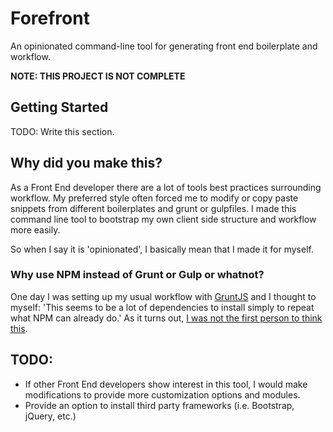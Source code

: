 # Forefront

An opinionated command-line tool for generating front end boilerplate and workflow.

**NOTE: THIS PROJECT IS NOT COMPLETE**

## Getting Started

TODO: Write this section.

## Why did you make this?

As a Front End developer there are a lot of tools best practices surrounding workflow. My preferred style often forced me to modify or copy paste snippets from different boilerplates and grunt or gulpfiles. I made this command line tool to bootstrap my own client side structure and workflow more easily.

So when I say it is 'opinionated', I basically mean that I made it for myself.

### Why use NPM instead of Grunt or Gulp or whatnot?

One day I was setting up my usual workflow with [GruntJS](http://gruntjs.com/) and I thought to myself: 'This seems to be a lot of dependencies to install simply to repeat what NPM can already do.' As it turns out, [I was not the first person to think this](http://blog.keithcirkel.co.uk/how-to-use-npm-as-a-build-tool/).

## TODO:

* If other Front End developers show interest in this tool, I would make modifications to provide more customization options and modules.
* Provide an option to install third party frameworks (i.e. Bootstrap, jQuery, etc.)
